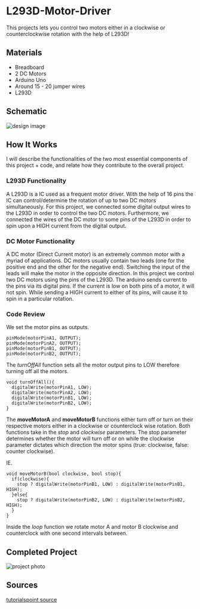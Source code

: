 # L293D-Motor-Driver

This projects lets you control two motors either in a clockwise or counterclockwise rotation with the help of L293D!

## Materials

- Breadboard
- 2 DC Motors
- Arduino Uno
- Around 15 - 20 jumper wires
- L293D

## Schematic

![design image](https://github.com/angelina-tsuboi/LCD_Visual_Display/blob/main/images/base_design.png)

## How It Works

I will describe the functionalities of the two most essential components of this project + code, and relate how they contribute to the overall project. 

### L293D Functionality

 A L293D is a IC used as a frequent motor driver. With the help of 16 pins the IC can control/determine the rotation of up to two DC motors simultaneously. For this project, we connected some digital output wires to the L293D in order to control the two DC motors. Furthermore, we connected the wires of the DC motor to some pins of the L293D in order to spin upon a HIGH current from the digital output.

### DC Motor Functionality

A DC motor (Direct Current motor) is an extremely common motor with a myriad of applications. DC motors usually contain two leads (one for the positive end and the other for the negative end). Switching the input of the leads will make the motor in the opposite direction. In this project we control two DC motors using the pins of the L293D. The arduino sends current to the pins via its digital pins. If the current is low on both pins of a motor, it will not spin. While sending a HIGH current to either of its pins, will cause it to spin in a particular rotation.

### Code Review

We set the motor pins as outputs.
```
pinMode(motorPinA1, OUTPUT);
pinMode(motorPinA2, OUTPUT);
pinMode(motorPinB1, OUTPUT);
pinMode(motorPinB2, OUTPUT);
``` 

The *turnOffAll* function sets all the motor output pins to LOW therefore turning off all the motors.

```
void turnOffAll(){
  digitalWrite(motorPinA1, LOW);
  digitalWrite(motorPinA2, LOW);
  digitalWrite(motorPinB1, LOW);
  digitalWrite(motorPinB2, LOW);
}
```

The **moveMotorA** and **moveMotorB** functions either turn off or turn on their respective motors either in a clockwise or counterclock wise rotation. Both functions take in the *stop* and *clockwise* parameters. The stop parameter determines whether the motor will turn off or on while the clockwise parameter dictates which direction the motor spins (true: clockwise, false: counter clockwise).

IE.
```
void moveMotorB(bool clockwise, bool stop){ 
  if(clockwise){
    stop ? digitalWrite(motorPinB1, LOW) : digitalWrite(motorPinB1, HIGH);
  }else{
    stop ? digitalWrite(motorPinB2, LOW) : digitalWrite(motorPinB2, HIGH);
  } 
}
```

Inside the *loop* function we rotate motor A and motor B clockwise and counterclock with one second intervals between.


## Completed Project

![project photo](https://github.com/angelina-tsuboi/LCD_Visual_Display/blob/main/images/completed-project.jpg)

## Sources

[tutorialspoint source](https://www.tutorialspoint.com/arduino/arduino_dc_motor.htm)
